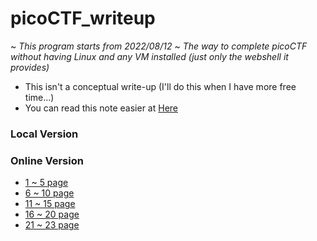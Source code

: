 # picoCTF_writeup
~ *This program starts from 2022/08/12* ~
*The way to complete picoCTF without having Linux and any VM installed (just only the webshell it provides)*
- This isn't a conceptual write-up (I'll do this when I have more free time...)
- You can read this note easier at [Here](https://hackmd.io/XP7Ml05xTNaCo7DUp0OIZw?view)

### Local Version



### Online Version
- [1 ~ 5 page](/-gat-07TQtyut6_2nkcFgQ)
- [6 ~ 10 page](/WiHtLJl_S46PpBKoDgpoYA)
- [11 ~ 15 page](/sRlkYPb2TcOkAIvRcLcRWQ)
- [16 ~ 20 page](/4CbJI5T7STqywG9tUF3SPQ)
- [21 ~ 23 page](/yDI8DV3jTEKoIUOJK0d_cQ)


